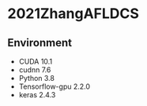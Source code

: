 # 2021ZhangAFLDCS

## Environment
- CUDA 10.1
- cudnn 7.6
- Python 3.8
- Tensorflow-gpu 2.2.0
- keras 2.4.3
